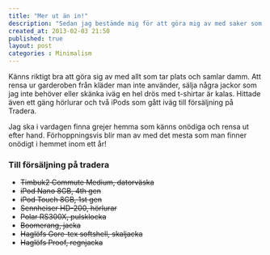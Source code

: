 ```yaml
---
title: "Mer ut än in!"
description: "Sedan jag bestämde mig för att göra mig av med saker som känns onödiga har det blivit två vändor till tippen samt en hel del saker på Blocket och Tradera."
created_at: 2013-02-03 21:50
published: true
layout: post
categories : Minimalism
---
```


Känns riktigt bra att göra sig av med allt som tar plats och samlar damm. Att rensa ur garderoben från kläder man inte använder, sälja några jackor som jag inte behöver eller skänka iväg en hel drös med t-shirtar är kalas. Hittade även ett gäng hörlurar och två iPods som gått iväg till försäljning på Tradera.

Jag ska i vardagen finna grejer hemma som känns onödiga och rensa ut efter hand. Förhoppningsvis blir man av med det mesta som man finner onödigt i hemmet inom ett år!

### Till försäljning på tradera

* ~~Timbuk2 Commute Medium, datorväska~~
* ~~iPod Nano 8GB, 4th gen~~
* ~~iPod Touch 8GB, 1st gen~~
* ~~Sennheiser HD-200, hörlurar~~
* ~~Polar RS300X, pulsklocka~~
* ~~Boomerang, jacka~~
* ~~Haglöfs Gore-tex softshell, skaljacka~~
* ~~Haglöfs Proof, regnjacka~~

